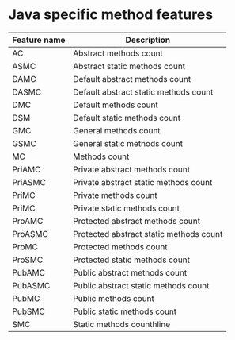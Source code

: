 # Java specific method features

| Feature name | Description |
|---|---|
| AC|  Abstract methods count|
ASMC|  Abstract static methods count|
|	 DAMC| Default abstract methods count|
| DASMC| Default abstract static methods count|
|	DMC| Default methods count|
|	 DSM| Default static methods count|
|	 GMC| General methods count|
|	 GSMC| General static methods count|
|	 MC| Methods count|
|	 PriAMC| Private abstract methods count|
|	 PriASMC| Private abstract static methods count|
|	 PriMC| Private methods count|
|	 PriMC| Private static methods count|
|	 ProAMC| Protected abstract methods count|
|	 ProASMC| Protected abstract static methods count|
|	 ProMC| Protected methods count|
|	 ProSMC| Protected static methods count|
|	 PubAMC| Public abstract methods count |
|	 PubASMC| Public abstract static methods count|
|	 PubMC| Public methods count|
|	 PubSMC| Public static methods count|
|	 SMC| Static methods counthline|

